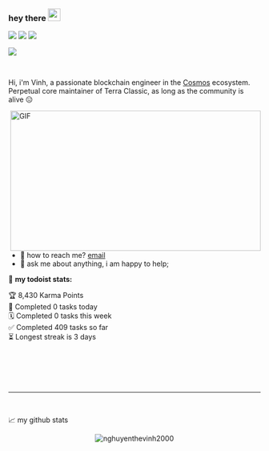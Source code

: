 ### hey there <img src="https://media.giphy.com/media/hvRJCLFzcasrR4ia7z/giphy.gif" width="25px">
[![](https://img.shields.io/badge/-@thevinh-%231DA1F2?style=flat-square&logo=twitter&logoColor=ffffff)](https://twitter.com/TheVinhNguyen4)
[![](https://img.shields.io/badge/-@thevinh-%23181717?style=flat-square&logo=github)](https://github.com/nghuyenthevinh2000)
[![](https://img.shields.io/badge/-@thevinh-%23181717?style=flat-square&logo=linkedin)](https://www.linkedin.com/in/the-vinh-nguyen-047b97183/)

![](https://visitor-badge.glitch.me/badge?page_id=nghuyenthevinh2000.nghuyenthevinh2000)

<br />

Hi, i'm Vinh, a passionate blockchain engineer in the [Cosmos](https://cosmos.network/) ecosystem. Perpetual core maintainer of Terra Classic, as long as the community is alive 😑

<div>
<img align="right" alt="GIF" src="https://github.com/abhisheknaiidu/abhisheknaiidu/blob/master/code.gif?raw=true" width="500" height="280" />
  
- 💼 how to reach me? [email](mailto:nghuyenthevinh@gmail.com)
- 💬 ask me about anything, i am happy to help;

🚧 **my todoist stats:**
<!-- TODO-IST:START -->
🏆  8,430 Karma Points           
🌸  Completed 0 tasks today           
🗓  Completed 0 tasks this week           
✅  Completed 409 tasks so far           
⏳  Longest streak is 3 days
<!-- TODO-IST:END -->

</div>

<br />
<br />
<br />
<br />
<hr />
<br />

📈 my github stats

<p align="center"> <img src="https://github-readme-stats.vercel.app/api?username=nghuyenthevinh2000&show_icons=true&theme=gotham&count_private=true" alt="nghuyenthevinh2000" />




